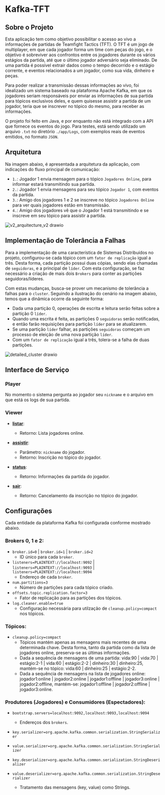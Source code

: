 # Kafka-TFT

## Sobre o Projeto

Esta aplicação tem como objetivo possibilitar o acesso ao vivo a informações de partidas de Teamfight Tactics (TFT). O TFT é um
jogo de multiplayer, em que cada jogador forma um time com peças do jogo, e o objetivo é sobreviver aos confrontos entre os jogadores
durante os vários estágios da partida, até que o último jogador adversário seja eliminado. De uma partida é possível extrair dados como
o tempo decorrido e o estágio corrente, e eventos relacionados a um jogador, como sua vida, dinheiro e peças.

Para poder realizar a transmissão dessas informações ao vivo, foi idealizado um sistema baseado na plataforma Apache Kafka, em que
os jogadores seriam responsáveis por enviar as informações de sua partida para tópicos exclusivos deles, e quem quisesse assistir
a partida de um jogador, teria que se inscrever no tópico do mesmo, para receber as informações.

O projeto foi feito em Java, e por enquanto não está integrado com a API que fornece os eventos do jogo. Para testes, está sendo
utilizado um arquivo `.txt` no diretório `./app/Logs`, com exemplos reais de eventos emitidos, no formato `JSON`.

## Arquitetura

Na imagem abaixo, é apresentada a arquitetura da aplicação, com indicações do fluxo principal de comunicação:

- `1.`: Jogador 1 envia mensagem para o tópico `Jogadores Online`, para informar estará transmitindo sua partida.
- `2.`: Jogador 1 envia mensagens para seu tópico `Jogador 1`, com eventos da partida.
- `3.`: Amigo dos jogadores 1 e 2 se inscreve no tópico `Jogadores Online` para ver quais jogadores estão em transmissão.
- `4.`: Amigo dos jogadores vê que o Jogador 1 está transmitindo e se inscreve em seu tópico para assistir a partida.

![v2_arquitecture_v2 drawio](https://github.com/RenanGAS/Kafka-TFT/assets/68087317/21b061a9-ae5c-43fc-9b86-0b7b23f6aff9)

## Implementação de Tolerância a Falhas

Para a implementação de uma característica de Sistemas Distribuídos no projeto, configurou-se cada tópico com um `fator de replicação` igual
a três. Desta forma, cada partição possui duas cópias, sendo elas chamadas de `seguidoras`, e a principal de `líder`. Com esta configuração,
se faz necessário a criação de mais dois `Brokers` para conter as partições seguidoras/líderes.

Com estas mudanças, busca-se prover um mecanismo de tolerância a falhas para o `cluster`. Seguindo a ilustração do cenário na imagem abaixo,
temos que a dinâmica ocorre da seguinte forma:

- Dada uma partição 0, operações de escrita e leitura serão feitas sobre a partição 0 `líder`.
- Quando uma escrita é feita, as partições 0 `seguidoras` serão notificadas, e então farão requisições para partição `líder` para se atualizarem.
- Se uma partição `líder` falhar, as partições `seguidoras` começam um processo de eleição de uma nova partição `líder`. 
- Com um `fator de replicação` igual a três, tolera-se a falha de duas partições.

![detailed_cluster drawio](https://github.com/RenanGAS/Kafka-TFT/assets/68087317/19c347e7-4ba3-4d30-8d87-6b7743df393c)

## Interface de Serviço

### Player

No momento o sistema pergunta ao jogador seu `nickname` e o arquivo em que está os logs de sua partida.

### Viewer

- **<ins>listar</ins>**:
    - Retorno: Lista jogadores online.

- **<ins>assistir</ins>**:
    - Parâmetro: `nickname` do jogador.
    - Retorno: Inscrição no tópico do jogador.

- **<ins>status</ins>**:
    - Retorno: Informações da partida do jogador. 

- **<ins>sair</ins>**:
    - Retorno: Cancelamento da inscrição no tópico do jogador. 

## Configurações

Cada entidade da plataforma Kafka foi configurada conforme mostrado abaixo.

### Brokers 0, 1 e 2:

- `broker.id=0` | `broker.id=1` | `broker.id=2`
    - ID único para cada `broker`.
- `listeners=PLAINTEXT://localhost:9092` | `listeners=PLAINTEXT://localhost:9093` | `listeners=PLAINTEXT://localhost:9094`
    - Endereço de cada `broker`.
- `num.partitions=3`
    - Número de partições para cada tópico criado.
- `offsets.topic.replication.factor=3`
    - Fator de replicação para as partições dos tópicos.
- `log.cleaner.enable=true`
    - Configuração necessária para utilzação de `cleanup.policy=compact` nos tópicos. 

### Tópicos:

- `cleanup.policy=compact`
    - Tópicos mantém apenas as mensagens mais recentes de uma determinada chave. Desta forma, tanto da partida como da lista de jogadores online, preserva-se as últimas informações.
    - Dada a sequência de mensagens de uma partida: vida:90 | vida:70 | estágio:2-1 | vida:60 | estágio:2-2 | dinheiro:30 | dinheiro:25, mantém-se no tópico: vida:60 | dinheiro:25 | estágio:2-2.
    - Dada a sequência de mensagens na lista de jogadores online: jogador1:online | jogador2:online | jogador1:offline | jogador3:online | jogador2:offline, mantém-se: jogador1:offline | jogador2:offline | jogador3:online.

### Produtores (Jogadores) e Consumidores (Espectadores):

- `bootstrap.servers=localhost:9092,localhost:9093,localhost:9094`
    - Endereços dos `brokers`.

- `key.serializer=org.apache.kafka.common.serialization.StringSerializer`
- `value.serializer=org.apache.kafka.common.serialization.StringSerializer`
- `key.deserializer=org.apache.kafka.common.serialization.StringDeserializer`
- `value.deserializer=org.apache.kafka.common.serialization.StringDeserializer`
    - Tratamento das mensagens (key, value) como Strings.


